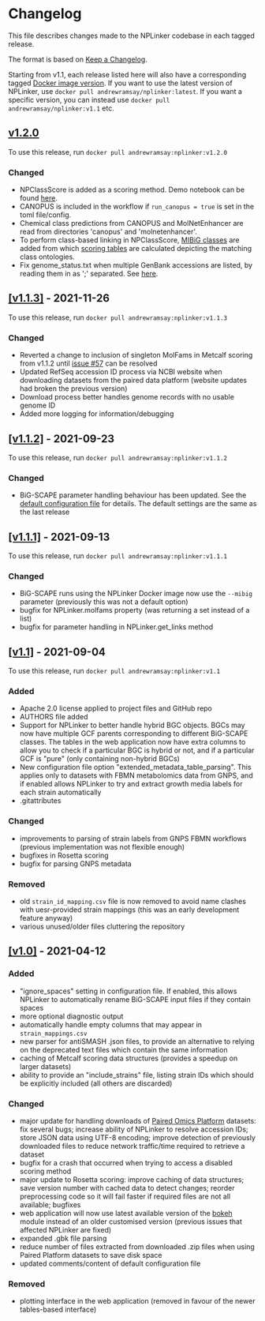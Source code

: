 # Changelog

This file describes changes made to the NPLinker codebase in each tagged release. 

The format is based on [Keep a Changelog](https://keepachangelog.com/en/1.0.0/).

Starting from v1.1, each release listed here will also have a corresponding tagged [Docker image version](https://hub.docker.com/r/andrewramsay/nplinker/tags?page=1&ordering=last_updated). If you want to use the latest version of NPLinker, use `docker pull andrewramsay/nplinker:latest`. If you want a specific version, you can instead use `docker pull andrewramsay/nplinker:v1.1` etc. 

## [v1.2.0](https://github.com/sdrogers/nplinker/compare/v1.1.3...v1.2)

To use this release, run `docker pull andrewramsay:nplinker:v1.2.0`

### Changed

 - NPClassScore is added as a scoring method. Demo notebook can be found [here](notebooks/npclassscore_linking/NPClassScore_demo.ipynb).
 - CANOPUS is included in the workflow if `run_canopus = true` is set in the toml file/config.
 - Chemical class predictions from CANOPUS and MolNetEnhancer are read from directories 'canopus' and 'molnetenhancer'.
 - To perform class-based linking in NPClassScore, [MIBiG classes](prototype/nplinker/data/MIBiG2.0_compounds_with_AS_BGC_CF_NPC_classes.txt) are added from which [scoring tables](notebooks/npclassscore_linking/class_matching_tables.ipynb) are calculated depicting the matching class ontologies.
 - Fix genome_status.txt when multiple GenBank accessions are listed, by reading them in as ';' separated. See [here](https://github.com/NPLinker/nplinker/pull/65/commits/7aa53370ffd277983d9d9608ae0b7f5ad6ea7fd3).

## [[v1.1.3]](https://github.com/sdrogers/nplinker/compare/v1.1.2...v1.1.3) - 2021-11-26

To use this release, run `docker pull andrewramsay:nplinker:v1.1.3`

### Changed

 - Reverted a change to inclusion of singleton MolFams in Metcalf scoring from v1.1.2 until [issue #57](https://github.com/sdrogers/nplinker/issues/57) can be resolved
 - Updated RefSeq accession ID process via NCBI website when downloading datasets from the paired data platform (website updates had broken the previous version)
 - Download process better handles genome records with no usable genome ID
 - Added more logging for information/debugging

## [[v1.1.2]](https://github.com/sdrogers/nplinker/compare/v1.1.1...v1.1.2) - 2021-09-23

To use this release, run `docker pull andrewramsay:nplinker:v1.1.2`

### Changed

 - BiG-SCAPE parameter handling behaviour has been updated. See the [default configuration file](https://github.com/sdrogers/nplinker/blob/666669e32724139bcc27d6869a986f891c1dc0cf/prototype/nplinker/data/nplinker.toml#L200) for details. The default settings are the same as the last release
 
## [[v1.1.1]](https://github.com/sdrogers/nplinker/compare/v1.1...v1.1.1) - 2021-09-13

To use this release, run `docker pull andrewramsay:nplinker:v1.1.1`

### Changed

 - BiG-SCAPE runs using the NPLinker Docker image now use the ``--mibig`` parameter (previously this was not a default option)
 - bugfix for NPLinker.molfams property (was returning a set instead of a list)
 - bugfix for parameter handling in NPLinker.get_links method
 

## [[v1.1]](https://github.com/sdrogers/nplinker/compare/v1.0...v1.1) - 2021-09-04

To use this release, run `docker pull andrewramsay:nplinker:v1.1`

### Added

 - Apache 2.0 license applied to project files and GitHub repo
 - AUTHORS file added
 - Support for NPLinker to better handle hybrid BGC objects. BGCs may now have multiple GCF parents corresponding to different BiG-SCAPE classes. The tables in the web application now have extra columns to allow you to check if a particular BGC is hybrid or not, and if a particular GCF is "pure" (only containing non-hybrid BGCs)
 - New configuration file option "extended_metadata_table_parsing". This applies only to datasets with FBMN metabolomics data from GNPS, and if enabled allows NPLinker to try and extract growth media labels for each strain automatically
 - .gitattributes 

### Changed

 - improvements to parsing of strain labels from GNPS FBMN workflows (previous implementation was not flexible enough)
 - bugfixes in Rosetta scoring
 - bugfix for parsing GNPS metadata

### Removed

 - old `strain_id_mapping.csv` file is now removed to avoid name clashes with uesr-provided strain mappings (this was an early development feature anyway)
 - various unused/older files cluttering the repository

## [[v1.0]](https://github.com/sdrogers/nplinker/compare/v.0.1...v1.0) - 2021-04-12

### Added
 
 - "ignore_spaces" setting in configuration file. If enabled, this allows NPLinker to automatically rename BiG-SCAPE input files if they contain spaces
 - more optional diagnostic output
 - automatically handle empty columns that may appear in `strain_mappings.csv`
 - new parser for antiSMASH .json files, to provide an alternative to relying on the deprecated text files which contain the same information
 - caching of Metcalf scoring data structures (provides a speedup on larger datasets)
 - ability to provide an "include_strains" file, listing strain IDs which should be explicitly included (all others are discarded)

### Changed

 - major update for handling downloads of [Paired Omics Platform](https://pairedomicsdata.bioinformatics.nl/) datasets: fix several bugs; increase ability of NPLinker to resolve accession IDs; store JSON data using UTF-8 encoding; improve detection of previously downloaded files to reduce network traffic/time required to retrieve a dataset
 - bugfix for a crash that occurred when trying to access a disabled scoring method
 - major update to Rosetta scoring: improve caching of data structures; save version number with cached data to detect changes; reorder preprocessing code so it will fail faster if required files are not all available; bugfixes
 - web application will now use latest available version of the [bokeh](https://github.com/bokeh/bokeh) module instead of an older customised version (previous issues that affected NPLinker are fixed)
 - expanded .gbk file parsing
 - reduce number of files extracted from downloaded .zip files when using Paired Platform datasets to save disk space
 - updated comments/content of default configuration file

### Removed

 - plotting interface in the web application (removed in favour of the newer tables-based interface)

